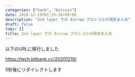 ```yaml
---
categories: ["hack", "bitcoin"]
date: 2020-12-19T01:33:18+09:00
description: "2nd layer での Escrow プロトコルの現状まとめ"
draft: false
tags: []
title: 2nd layer での Escrow プロトコルの現状まとめ
---
```


以下のURLに移行しました

<a href="https://tech.bitbank.cc/20201219/">https://tech.bitbank.cc/20201219/</a>

5秒後にリダイレクトします

<meta http-equiv="refresh" content="5;URL=https://tech.bitbank.cc/20201219/">
